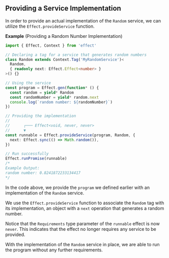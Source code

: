 ## Providing a Service Implementation

In order to provide an actual implementation of the `Random` service, we can utilize the `Effect.provideService` function.

**Example** (Providing a Random Number Implementation)

```ts twoslash
import { Effect, Context } from 'effect'

// Declaring a tag for a service that generates random numbers
class Random extends Context.Tag('MyRandomService')<
  Random,
  { readonly next: Effect.Effect<number> }
>() {}

// Using the service
const program = Effect.gen(function* () {
  const random = yield* Random
  const randomNumber = yield* random.next
  console.log(`random number: ${randomNumber}`)
})

// Providing the implementation
//
//      ┌─── Effect<void, never, never>
//      ▼
const runnable = Effect.provideService(program, Random, {
  next: Effect.sync(() => Math.random()),
})

// Run successfully
Effect.runPromise(runnable)
/*
Example Output:
random number: 0.8241872233134417
*/
```

In the code above, we provide the `program` we defined earlier with an implementation of the `Random` service.

We use the `Effect.provideService` function to associate the `Random` tag with its implementation, an object with a `next` operation that generates a random number.

Notice that the `Requirements` type parameter of the `runnable` effect is now `never`. This indicates that the effect no longer requires any service to be provided.

With the implementation of the `Random` service in place, we are able to run the program without any further requirements.
